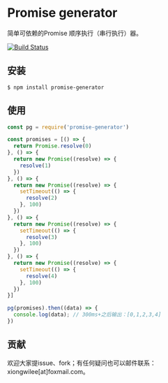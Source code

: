 # Promise generator

简单可依赖的Promise 顺序执行（串行执行）器。

[![Build Status](https://travis-ci.org/xiongwilee/promise-generator.svg?branch=master)](https://travis-ci.org/xiongwilee/promise-generator)

## 安装

```shell
$ npm install promise-generator
```

## 使用

```javascript
const pg = require('promise-generator')

const promises = [() => {
  return Promise.resolve(0)
}, () => {
  return new Promise((resolve) => {
    resolve(1)
  })
}, () => {
  return new Promise((resolve) => {
    setTimeout(() => {
      resolve(2)
    }, 100)
  })
}, () => {
  return new Promise((resolve) => {
    setTimeout(() => {
      resolve(3)
    }, 100)
  })
}, () => {
  return new Promise((resolve) => {
    setTimeout(() => {
      resolve(4)
    }, 100)
  })
}]

pg(promises).then((data) => {
  console.log(data); // 300ms+之后输出：[0,1,2,3,4] 
})
```

## 贡献

欢迎大家提issue、fork；有任何疑问也可以邮件联系：xiongwilee[at]foxmail.com。